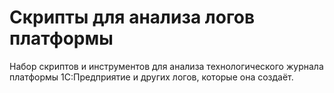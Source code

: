 # Скрипты для анализа логов платформы

Набор скриптов и инструментов для анализа технологического журнала платформы 1С:Предприятие и других логов, которые она создаёт.